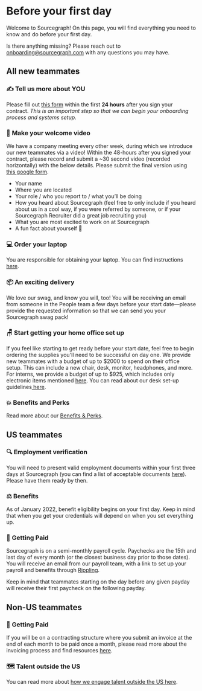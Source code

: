# Before your first day

Welcome to Sourcegraph! On this page, you will find everything you need to know and do before your first day.

Is there anything missing? Please reach out to [onboarding@sourcegraph.com](mailto:onboarding@sourcegraph.com) with any questions you may have.

## All new teammates

### ✍️ **Tell us more about YOU**

Please fill out [this form](https://forms.gle/Tim5dVFrFRHsJmcf7) within the first **24 hours** after you sign your contract. _This is an important step so that we can begin your onboarding process and systems setup._

### 🎥 **Make your welcome video**

We have a company meeting every other week, during which we introduce our new teammates via a video! Within the 48-hours after you signed your contract, please record and submit a ~30 second video (recorded horizontally) with the below details. Please submit the final version using [this google form](https://docs.google.com/forms/d/e/1FAIpQLSfH6DQORMhFO7CLzqYaOCSFKE79QAdSW_Sr1WLzk4hhtpCFpw/viewform?usp=sf_link).

- Your name
- Where you are located
- Your role / who you report to / what you’ll be doing
- How you heard about Sourcegraph (feel free to only include if you heard about us in a cool way, if you were referred by someone, or if your Sourcegraph Recruiter did a great job recruiting you)
- What you are most excited to work on at Sourcegraph
- A fun fact about yourself 🎉

### 💻 **Order your laptop**

You are responsible for obtaining your laptop. You can find instructions [here](../../benefits-pay-perks/benefits-perks/spending-company-money.md#computers).

### 📦 **An exciting delivery**

We love our swag, and know you will, too! You will be receiving an email from someone in the People team a few days before your start date—please provide the requested information so that we can send you your Sourcegraph swag pack!

### 🪑 **Start getting your home office set up**

If you feel like starting to get ready before your start date, feel free to begin ordering the supplies you'll need to be successful on day one. We provide new  teammates with a budget of up to $2000 to spend on their office setup. This can include a new chair, desk, monitor, headphones, and more. For interns, we provide a budget of up to $925, which includes only electronic items mentioned [here](../../benefits-pay-perks/benefits-perks/spending-company-money.md). 
You can read about our desk set-up guidelines[ here](../../benefits-pay-perks/benefits-perks/spending-company-money.md#desk-items).

### 💥 **Benefits and Perks**

Read more about our [Benefits & Perks](../../benefits-pay-perks/benefits-perks/index.md).

## US teammates

### 🔍 **Employment verification**

You will need to present valid employment documents within your first three days at Sourcegraph (you can find a list of acceptable documents [here](https://www.uscis.gov/i-9-central/form-i-9-acceptable-documents)). Please have them ready by then.

### ⚖️ **Benefits**

As of January 2022, benefit eligibility begins on your first day. Keep in mind that when you get your credentials will depend on when you set everything up.

### 💸 **Getting Paid**

Sourcegraph is on a semi-monthly payroll cycle. Paychecks are the 15th and last day of every month (or the closest business day prior to those dates). You will receive an email from our payroll team, with a link to set up your payroll and benefits through [Rippling](../../departments/people-ops/tools/people-ops-faqs.md#sts=Q.%20Where%20and%20when%20do%20I%20receive%20my%20Rippling%20invitation?).

Keep in mind that teammates starting on the day before any given payday will receive their first paycheck on the following payday.

## Non-US teammates

### 💸 **Getting Paid**

If you will be on a contracting structure where you submit an invoice at the end of each month to be paid once a month, please read more about the invoicing process and find resources [here](../../benefits-pay-perks/pay-expenses/invoices.md).

### 🗺 **Talent outside the US**

You can read more about [how we engage talent outside the US here](../../departments/people-ops/process/how-we-engage-talent-outside-the-us/index.md).
